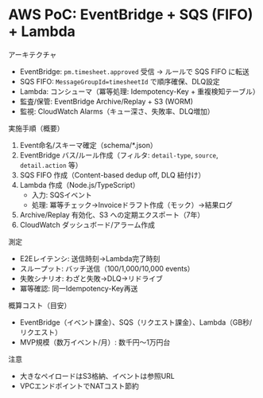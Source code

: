 # AWS PoC: EventBridge + SQS (FIFO) + Lambda

アーキテクチャ
- EventBridge: `pm.timesheet.approved` 受信 → ルールで SQS FIFO に転送
- SQS FIFO: `MessageGroupId=timesheetId` で順序確保、DLQ設定
- Lambda: コンシューマ（冪等処理: Idempotency-Key + 重複検知テーブル）
- 監査/保管: EventBridge Archive/Replay + S3 (WORM)
- 監視: CloudWatch Alarms（キュー深さ、失敗率、DLQ増加）

実施手順（概要）
1) Event命名/スキーマ確定（schema/*.json）
2) EventBridge バス/ルール作成（フィルタ: `detail-type`, `source`, `detail.action` 等）
3) SQS FIFO 作成（Content-based dedup off, DLQ 紐付け）
4) Lambda 作成（Node.js/TypeScript）
   - 入力: SQSイベント
   - 処理: 冪等チェック→Invoiceドラフト作成（モック）→結果ログ
5) Archive/Replay 有効化、S3 への定期エクスポート（7年）
6) CloudWatch ダッシュボード/アラーム作成

測定
- E2Eレイテンシ: 送信時刻→Lambda完了時刻
- スループット: バッチ送信（100/1,000/10,000 events）
- 失敗シナリオ: わざと失敗→DLQ→リドライブ
- 冪等確認: 同一Idempotency-Key再送

概算コスト（目安）
- EventBridge（イベント課金）、SQS（リクエスト課金）、Lambda（GB秒/リクエスト）
- MVP規模（数万イベント/月）: 数千円〜1万円台

注意
- 大きなペイロードはS3格納、イベントは参照URL
- VPCエンドポイントでNATコスト節約

